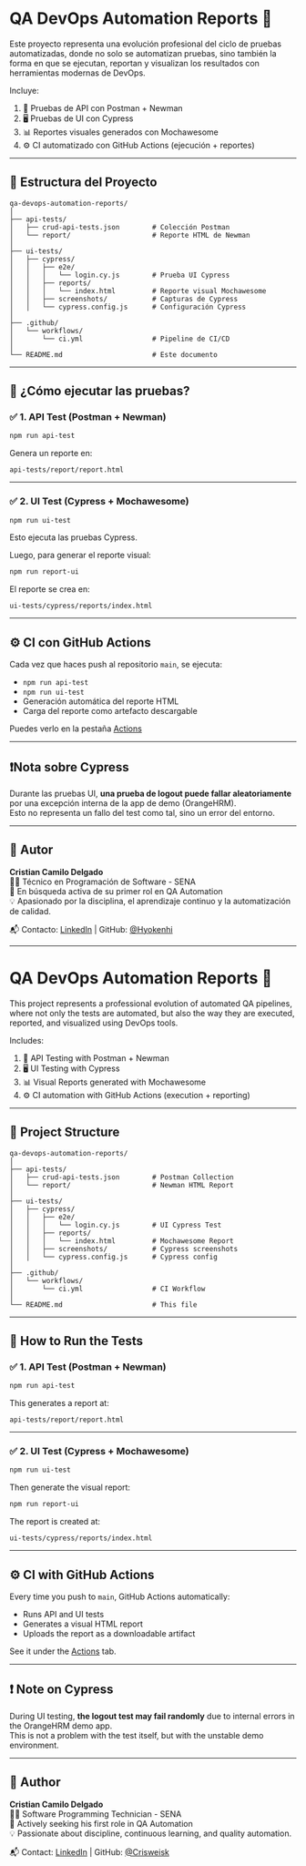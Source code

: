 # QA DevOps Automation Reports 🚀

Este proyecto representa una evolución profesional del ciclo de pruebas automatizadas, donde no solo se automatizan pruebas, sino también la forma en que se ejecutan, reportan y visualizan los resultados con herramientas modernas de DevOps.

Incluye:

1. 🧪 Pruebas de API con Postman + Newman  
2. 🖥️ Pruebas de UI con Cypress  
3. 📊 Reportes visuales generados con Mochawesome  
4. ⚙️ CI automatizado con GitHub Actions (ejecución + reportes)  

---

## 📁 Estructura del Proyecto

```
qa-devops-automation-reports/
│
├── api-tests/
│   ├── crud-api-tests.json        # Colección Postman
│   └── report/                    # Reporte HTML de Newman
│
├── ui-tests/
│   ├── cypress/
│   │   ├── e2e/
│   │   │   └── login.cy.js        # Prueba UI Cypress
│   │   ├── reports/
│   │   │   └── index.html         # Reporte visual Mochawesome
│   │   ├── screenshots/           # Capturas de Cypress
│   │   └── cypress.config.js      # Configuración Cypress
│
├── .github/
│   └── workflows/
│       └── ci.yml                 # Pipeline de CI/CD
│
└── README.md                      # Este documento
```

---

## 🚀 ¿Cómo ejecutar las pruebas?

### ✅ 1. API Test (Postman + Newman)

```bash
npm run api-test
```

Genera un reporte en:

```
api-tests/report/report.html
```

---

### ✅ 2. UI Test (Cypress + Mochawesome)

```bash
npm run ui-test
```

Esto ejecuta las pruebas Cypress.

Luego, para generar el reporte visual:

```bash
npm run report-ui
```

El reporte se crea en:

```
ui-tests/cypress/reports/index.html
```

---

## ⚙️ CI con GitHub Actions

Cada vez que haces push al repositorio `main`, se ejecuta:

- `npm run api-test`
- `npm run ui-test`
- Generación automática del reporte HTML
- Carga del reporte como artefacto descargable

Puedes verlo en la pestaña [Actions](https://github.com/tu-usuario/qa-devops-automation-reports/actions)

---

## ❗Nota sobre Cypress

Durante las pruebas UI, **una prueba de logout puede fallar aleatoriamente** por una excepción interna de la app de demo (OrangeHRM).  
Esto no representa un fallo del test como tal, sino un error del entorno.

---

## 👤 Autor

**Cristian Camilo Delgado**  
👨‍💻 Técnico en Programación de Software - SENA  
🚀 En búsqueda activa de su primer rol en QA Automation  
💡 Apasionado por la disciplina, el aprendizaje continuo y la automatización de calidad.

📬 Contacto: [LinkedIn](https://www.linkedin.com/in/Hyokenhi/) | GitHub: [@Hyokenhi](https://github.com/Hyokenhi)

---

# QA DevOps Automation Reports 🚀

This project represents a professional evolution of automated QA pipelines, where not only the tests are automated, but also the way they are executed, reported, and visualized using DevOps tools.

Includes:

1. 🧪 API Testing with Postman + Newman  
2. 🖥️ UI Testing with Cypress  
3. 📊 Visual Reports generated with Mochawesome  
4. ⚙️ CI automation with GitHub Actions (execution + reporting)  

---

## 📁 Project Structure

```
qa-devops-automation-reports/
│
├── api-tests/
│   ├── crud-api-tests.json        # Postman Collection
│   └── report/                    # Newman HTML Report
│
├── ui-tests/
│   ├── cypress/
│   │   ├── e2e/
│   │   │   └── login.cy.js        # UI Cypress Test
│   │   ├── reports/
│   │   │   └── index.html         # Mochawesome Report
│   │   ├── screenshots/           # Cypress screenshots
│   │   └── cypress.config.js      # Cypress config
│
├── .github/
│   └── workflows/
│       └── ci.yml                 # CI Workflow
│
└── README.md                      # This file
```

---

## 🚀 How to Run the Tests

### ✅ 1. API Test (Postman + Newman)

```bash
npm run api-test
```

This generates a report at:

```
api-tests/report/report.html
```

---

### ✅ 2. UI Test (Cypress + Mochawesome)

```bash
npm run ui-test
```

Then generate the visual report:

```bash
npm run report-ui
```

The report is created at:

```
ui-tests/cypress/reports/index.html
```

---

## ⚙️ CI with GitHub Actions

Every time you push to `main`, GitHub Actions automatically:

- Runs API and UI tests
- Generates a visual HTML report
- Uploads the report as a downloadable artifact

See it under the [Actions](https://github.com/Crisweisk/qa-devops-automation-reports/actions) tab.

---

## ❗ Note on Cypress

During UI testing, **the logout test may fail randomly** due to internal errors in the OrangeHRM demo app.  
This is not a problem with the test itself, but with the unstable demo environment.

---

## 👤 Author

**Cristian Camilo Delgado**  
👨‍💻 Software Programming Technician - SENA  
🚀 Actively seeking his first role in QA Automation  
💡 Passionate about discipline, continuous learning, and quality automation.

📬 Contact: [LinkedIn](https://www.linkedin.com/in/Hyokenhi/) | GitHub: [@Crisweisk](https://github.com/Hyokenhi)
